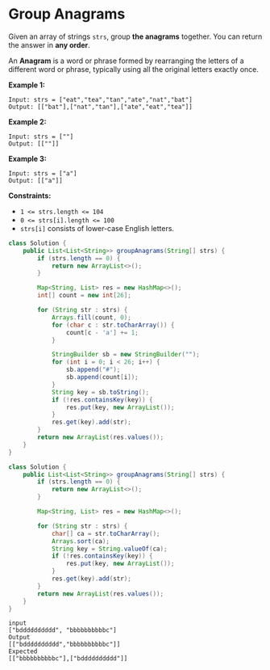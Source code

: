 # Group Anagrams

Given an array of strings `strs`, group **the anagrams** together. You can return the answer in **any order**.

An **Anagram** is a word or phrase formed by rearranging the letters of a different word or phrase, typically using all the original letters exactly once.

 

**Example 1:**

```
Input: strs = ["eat","tea","tan","ate","nat","bat"]
Output: [["bat"],["nat","tan"],["ate","eat","tea"]]
```

**Example 2:**

```
Input: strs = [""]
Output: [[""]]
```

**Example 3:**

```
Input: strs = ["a"]
Output: [["a"]]
```

 

**Constraints:**

- `1 <= strs.length <= 104`
- `0 <= strs[i].length <= 100`
- `strs[i]` consists of lower-case English letters.



```java
class Solution {
    public List<List<String>> groupAnagrams(String[] strs) {
        if (strs.length == 0) {
            return new ArrayList<>();
        }

        Map<String, List> res = new HashMap<>();
        int[] count = new int[26];

        for (String str : strs) {
            Arrays.fill(count, 0);
            for (char c : str.toCharArray()) {
                count[c - 'a'] += 1;
            }

            StringBuilder sb = new StringBuilder("");
            for (int i = 0; i < 26; i++) {
                sb.append("#");
                sb.append(count[i]);
            }
            String key = sb.toString();
            if (!res.containsKey(key)) {
                res.put(key, new ArrayList());
            }
            res.get(key).add(str);
        }
        return new ArrayList(res.values());
    }
}

class Solution {
    public List<List<String>> groupAnagrams(String[] strs) {
        if (strs.length == 0) {
            return new ArrayList<>();
        }

        Map<String, List> res = new HashMap<>();

        for (String str : strs) {
            char[] ca = str.toCharArray();
            Arrays.sort(ca);
            String key = String.valueOf(ca);
            if (!res.containsKey(key)) {
                res.put(key, new ArrayList());
            }
            res.get(key).add(str);
        }
        return new ArrayList(res.values());
    }
}
```

```
input
["bdddddddddd", "bbbbbbbbbbc"]
Output
[["bdddddddddd","bbbbbbbbbbc"]]
Expected
[["bbbbbbbbbbc"],["bdddddddddd"]]
```

